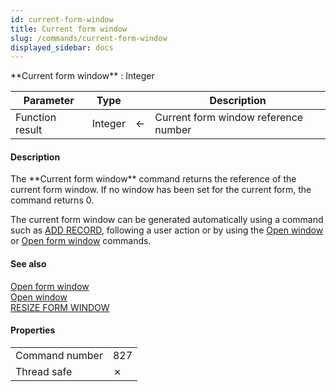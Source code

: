 ```yaml
---
id: current-form-window
title: Current form window
slug: /commands/current-form-window
displayed_sidebar: docs
---
```


<!--REF #_command_.Current form window.Syntax-->**Current form window**  : Integer<!-- END REF-->
<!--REF #_command_.Current form window.Params-->
| Parameter | Type |  | Description |
| --- | --- | --- | --- |
| Function result | Integer | &#8592; | Current form window reference number |

<!-- END REF-->

#### Description 

<!--REF #_command_.Current form window.Summary-->The **Current form window** command returns the reference of the current form window.<!-- END REF--> If no window has been set for the current form, the command returns 0.

The current form window can be generated automatically using a command such as [ADD RECORD](add-record.md), following a user action or by using the [Open window](open-window.md) or [Open form window](open-form-window.md) commands. 

#### See also 

[Open form window](open-form-window.md)  
[Open window](open-window.md)  
[RESIZE FORM WINDOW](resize-form-window.md)  

#### Properties

|  |  |
| --- | --- |
| Command number | 827 |
| Thread safe | &cross; |


